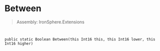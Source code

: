 ﻿

# Between

> Assembly: IronSphere.Extensions



```


public static Boolean Between(this Int16 this, this Int16 lower, this Int16 higher)
```